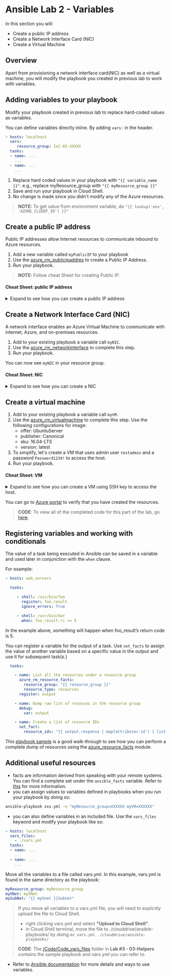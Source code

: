 # Ansible Lab 2 - Variables

In this section you will:

- Create a public IP address
- Create a Network Interface Card (NIC)
- Create a Virtual Machine

## Overview

Apart from provisioning a network interface card(NIC) as well as a virtual machine, you will modify the playbook you created in previous lab to work with variables.

## Adding variables to your playbook

Modify your playbook created in previous lab to replace hard-coded values as variables.

You can define variables directly inline. By adding `vars:` in the header.

```yaml
- hosts: localhost
  vars:
     resource_group: IoC-02-XXXXX
  tasks:
  - name: ...
    ...
  - name: ...
    ...
```

1. Replace hard coded values in your playbook with `"{{ variable_name }}"`. e.g., replace myResource_group with `"{{ myResource_group }}"`
1. Save and run your playbook in Cloud Shell.
1. No change is made since you didn't modify any of the Azure resources.

> **NOTE:** To get value from environment variable, do  `"{{ lookup('env', 'AZURE_CLIENT_ID') }}"`

## Create a public IP address

Public IP addresses allow Internet resources to communicate inbound to Azure resources.

1. Add a new variable called `myPublicIP` to your playbook
1. Use the [azure_rm_publicipaddres](https://docs.ansible.com/ansible/latest/modules/azure_rm_publicipaddress_module.html) to create a Public IP Address.
1. Run your playbook.
> **NOTE:** Follow cheat Sheet for creating Public IP.

#### Cheat Sheet: public IP address
<details>
<summary>
Expand to see how you can create a public IP address
</summary>

```yaml
 - name: Create public IP address
    azure_rm_publicipaddress:
      resource_group: "{{ resource_group }}"
      allocation_method: dynamic
      name: mypubip
```

</details>

## Create a Network Interface Card (NIC)

A network interface enables an Azure Virtual Machine to communicate with internet, Azure, and on-premises resources.

1. Add to your existing playbook a variable call `myNIC`.
2. Use the [azure_rm_networkinterface](https://docs.ansible.com/ansible/latest/modules/azure_rm_networkinterface_module.html) to complete this step.
3. Run your playbook.

You can now see `myNIC` in your resource group.

#### Cheat Sheet: NIC
<details>
<summary>
Expand to see how you can create a NIC
</summary>

```yaml
   - name: Create network interface card
    azure_rm_networkinterface:
      resource_group: "{{ resource_group }}"
      name: nic
      virtual_network: myVnet
      subnet: myVnetSubnet
      ip_configurations:
        - name: ipconfig
          public_ip_address_name: mypubip
          primary: yes
```

</details>

## Create a virtual machine

1. Add to your existing playbook a variable call `myVM`.
2. Use the [azure_rm_virtualmachine](https://docs.ansible.com/ansible/latest/modules/azure_rm_virtualmachine_module.html) to complete this step. Use the following configurations for image:
    - offer: UbuntuServer
    - publisher: Canonical
    - sku: 16.04-LTS
    - version: latest
3. To simplify, let's create a VM that uses admin user `testadmin` and a password `Password1234!` to access the host.
4. Run your playbook.

#### Cheat Sheet: VM
<details>
<summary>
Expand to see how you can create a VM using SSH key to access the host.
</summary>
- To create a VM using password

```yml
  - name: Create a virtual machine
    azure_rm_virtualmachine:
      resource_group: "{{ resource_group }}"
      name: myvm
      admin_username: "testadmin"
      admin_password: "Password1234!"
      vm_size: Standard_A1_v2
      network_interfaces: nic
      image:
        offer: UbuntuServer
        publisher: Canonical
        sku: 16.04-LTS
        version: latest
  ```

</details>

You can go to [Azure portal](https://portal.azure.com) to verify that you have created the resources.

> **CODE**: To view all of the completed code for this part of the lab, go [here](Code/lab2.yml).

## Registering variables and working with conditionals

The value of a task being executed in Ansible can be saved in a variable and used later in conjunction with the `when` clause.

For example:

```yml
- hosts: web_servers

  tasks:

     - shell: /usr/bin/foo
       register: foo_result
       ignore_errors: True

     - shell: /usr/bin/bar
       when: foo_result.rc == 5
```

In the example above, something will happen when foo_result’s return code is 5.

You can register a variable for the output of a task. Use `set_facts` to assign the value of another variable based on a specific value in the output and use it for subsequent task(s.)

```yml
  tasks:

    - name: List all the resources under a resource group
      azure_rm_resource_facts:
        resource_group: "{{ resource_group }}"
        resource_type: resources
      register: output

    - name: Dump raw list of resouces in the resource group
      debug:
        var: output

    - name: Create a list of resource IDs
      set_fact:
        resource_ids: "{{ output.response | map(attribute='id') | list }}"
```

This [playbook sample](https://github.com/Azure-Samples/ansible-playbooks/blob/master/rest/resourcegroup_dump_resources.yml) is a good walk-through to see how you can perform a complete dump of resources using the [azure_resource_facts](https://docs.ansible.com/ansible/latest/modules/azure_rm_resource_facts_module.html) module.

## Additional useful resources

- facts are information derived from speaking with your remote systems. You can find a complete set under the `ansible_facts` variable. Refer to [this](https://docs.ansible.com/ansible/latest/user_guide/playbooks_variables.html#variables-discovered-from-systems-facts) for more information. 
- you can assign values to variables defined in playbooks when you run your playbook by doing so:

```bash
ansible-playbook xxx.yml -e "myResource_group=XXXXXX myVM=XXXXXX"
```

- you can also define variables in an included file. Use the `vars_files` keyword and modify your playbook like so:

```yaml
- hosts: localhost
  vars_files:
    - ./vars.yml
  tasks:
  - name: ...
    ...
  - name: ...
    ...
```

Move all the variables to a file called vars.yml. In this example, vars.yml is found in the same directory as the playbook:

```yaml
myResource_group: myResource_group
myVNet: myVNet
mySubNet: "{{ myVnet }}Subnet"
```

> If you move all variables to a vars.yml file, you will need to explicitly upload the file to Cloud Shell. 
> - right clicking vars.yml and select **"Upload to Cloud Shell"**.
> - in Cloud Shell terminal, move the file to ./clouddrive/ansible-playbooks/ by doing `mv vars.yml ./clouddrive/ansible-playbooks/`

> **CODE**: The [/Code/Code_vars_files](../03-Helpers/Code/Code-vars_files) folder in **Lab #3 - 03-Helpers** contains the sample playbook and vars.yml you can refer to.

- Refer to [Ansible documentation](https://docs.ansible.com/ansible/latest/user_guide/playbooks_variables.html) for more details and ways to use variables.
